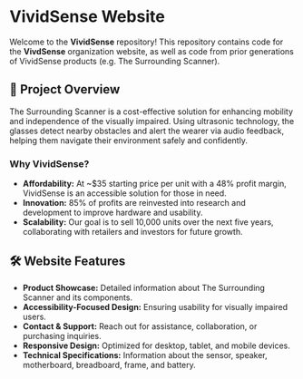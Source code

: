 # VividSense Website

Welcome to the **VividSense** repository! This repository contains code for the **VivdSense** organization website, as well as code from prior generations of VividSense products (e.g. The Surrounding Scanner).

## 📌 Project Overview
The Surrounding Scanner is a cost-effective solution for enhancing mobility and independence of the visually impaired. Using ultrasonic technology, the glasses detect nearby obstacles and alert the wearer via audio feedback, helping them navigate their environment safely and confidently.

### Why VividSense?
- **Affordability:** At ~$35 starting price per unit with a 48% profit margin, VividSense is an accessible solution for those in need.
- **Innovation:** 85% of profits are reinvested into research and development to improve hardware and usability.
- **Scalability:** Our goal is to sell 10,000 units over the next five years, collaborating with retailers and investors for future growth.

## 🛠️ Website Features
- **Product Showcase:** Detailed information about The Surrounding Scanner and its components.
- **Accessibility-Focused Design:** Ensuring usability for visually impaired users.
- **Contact & Support:** Reach out for assistance, collaboration, or purchasing inquiries.
- **Responsive Design:** Optimized for desktop, tablet, and mobile devices.
- **Technical Specifications:** Information about the sensor, speaker, motherboard, breadboard, frame, and battery.

